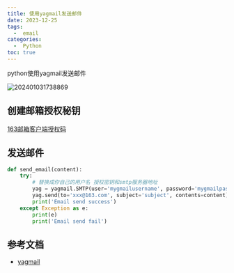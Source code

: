 ```yaml
---
title: 使用yagmail发送邮件
date: 2023-12-25
tags:
  -  email
categories:
  -  Python
toc: true
---
```


python使用yagmail发送邮件

<!-- more -->

![202401031738869](https://test-fsservice.oss-cn-shanghai.aliyuncs.com/fs/test/202401031738869.png)

## 创建邮箱授权秘钥

[163邮箱客户端授权码](https://qiye.163.com/help/af988e.html)

## 发送邮件

```python
def send_email(content):
    try:
        # 替换成你自己的用户名 授权密钥和smtp服务器地址
        yag = yagmail.SMTP(user='mygmailusername', password='mygmailpassword', host='smtp.163.com')
        yag.send(to='xxx@163.com', subject='subject', contents=content)
        print('Email send success')
    except Exception as e:
        print(e)
        print('Email send fail')

```

## 参考文档

- [yagmail](https://github.com/kootenpv/yagmail#username-and-password)
